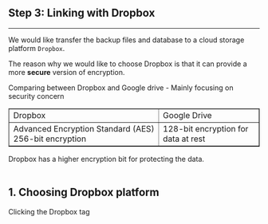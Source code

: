 ## **Step 3: Linking with Dropbox**
---
We would like transfer the backup files and database to a cloud storage platform `Dropbox`.

The reason why we would like to choose Dropbox is that it can provide a more **secure** version of encryption.

Comparing between Dropbox and Google drive - Mainly focusing on security concern
<table border="1">
    <tr>
        <td>Dropbox</td>
        <td>Google Drive</td>
    </tr>
        <tr>
        <td>Advanced Encryption Standard (AES) 256-bit encryption</td>
        <td>128-bit encryption for data at rest</td>
    </tr>
</table>
Dropbox has a higher encryption bit for protecting the data.
<br></br>

## 1. Choosing Dropbox platform
Clicking the Dropbox tag